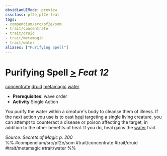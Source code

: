 ```yaml
---
obsidianUIMode: preview
cssclass: pf2e,pf2e-feat
tags:
- compendium/src/pf2e/som
- trait/concentrate
- trait/druid
- trait/metamagic
- trait/water
aliases: ["Purifying Spell"]
---
```

# Purifying Spell  [>](../../Rules/core-rulebook/chapter-9-playing-the-game.md#Actions "Single Action") *Feat 12*  
[concentrate](../../Rules/traits/concentrate.md)  [druid](../../Rules/traits/druid.md)  [metamagic](../../Rules/traits/metamagic.md)  [water](../../Rules/traits/water.md)  

- **Prerequisites**: wave order
- **Activity** Single Action

You purify the water within a creature's body to cleanse them of illness. If the next action you use is to cast [heal](../spells/heal.md) targeting a single living creature, you can attempt to counteract a disease or poison affecting the target, in addition to the other benefits of heal. If you do, heal gains the [water](../../Rules/traits/water.md) trait.

*Source: Secrets of Magic p. 200*  
%% #compendium/src/pf2e/som #trait/concentrate #trait/druid #trait/metamagic #trait/water %%